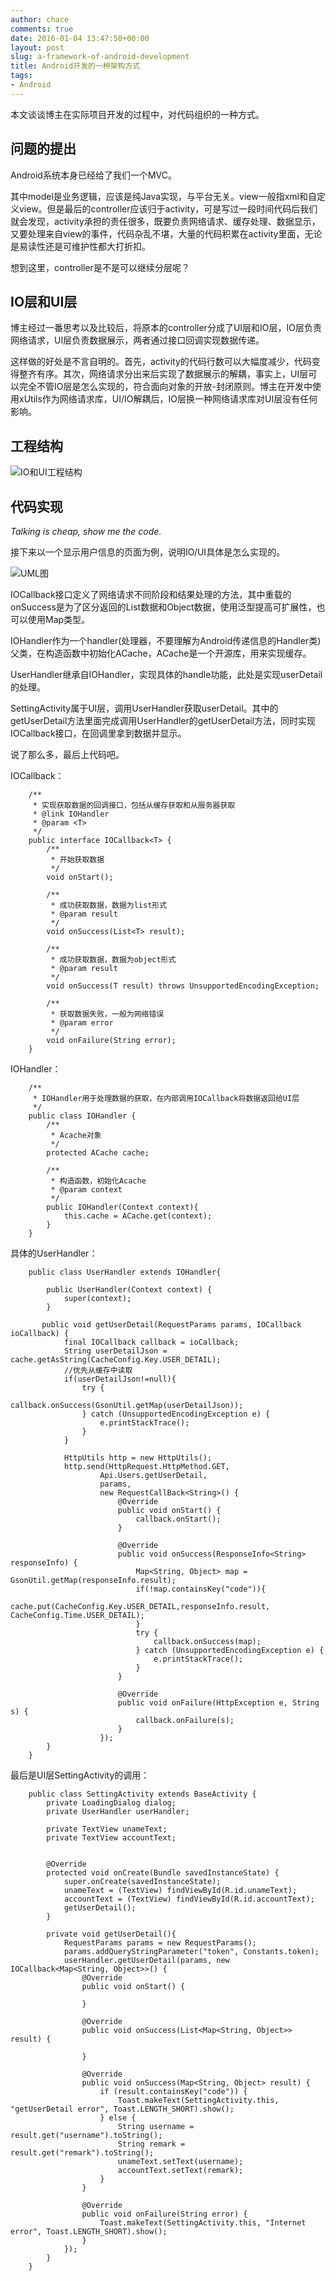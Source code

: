 ```yaml
---
author: chace
comments: true
date: 2016-01-04 13:47:50+00:00
layout: post
slug: a-framework-of-android-development
title: Android开发的一种架构方式
tags:
- Android
---
```


本文谈谈博主在实际项目开发的过程中，对代码组织的一种方式。

## 问题的提出

Android系统本身已经给了我们一个MVC。

其中model是业务逻辑，应该是纯Java实现，与平台无关。view一般指xml和自定义view。但是最后的controller应该归于activity，可是写过一段时间代码后我们就会发现，activity承担的责任很多，既要负责网络请求、缓存处理、数据显示，又要处理来自view的事件，代码杂乱不堪，大量的代码积累在activity里面，无论是易读性还是可维护性都大打折扣。

想到这里，controller是不是可以继续分层呢？

## IO层和UI层

博主经过一番思考以及比较后，将原本的controller分成了UI层和IO层，IO层负责网络请求，UI层负责数据展示，两者通过接口回调实现数据传递。

这样做的好处是不言自明的。首先，activity的代码行数可以大幅度减少，代码变得整齐有序。其次，网络请求分出来后实现了数据展示的解耦，事实上，UI层可以完全不管IO层是怎么实现的，符合面向对象的开放-封闭原则。博主在开发中使用xUtils作为网络请求库，UI/IO解耦后，IO层换一种网络请求库对UI层没有任何影响。

## 工程结构

![IO和UI工程结构](/img/2016/01/IO和UI工程结构.jpeg)

## 代码实现

*Talking is cheap, show me the code.*

接下来以一个显示用户信息的页面为例，说明IO/UI具体是怎么实现的。

![UML图](/img/2016/01/Main.jpg)

IOCallback接口定义了网络请求不同阶段和结果处理的方法，其中重载的onSuccess是为了区分返回的List数据和Object数据，使用泛型提高可扩展性，也可以使用Map类型。

IOHandler作为一个handler(处理器，不要理解为Android传递信息的Handler类)父类，在构造函数中初始化ACache，ACache是一个开源库，用来实现缓存。

UserHandler继承自IOHandler，实现具体的handle功能，此处是实现userDetail的处理。

SettingActivity属于UI层，调用UserHandler获取userDetail。其中的getUserDetail方法里面完成调用UserHandler的getUserDetail方法，同时实现IOCallback接口，在回调里拿到数据并显示。

说了那么多，最后上代码吧。

IOCallback：
```
    /**
     * 实现获取数据的回调接口，包括从缓存获取和从服务器获取
     * @link IOHandler
     * @param <T>
     */
    public interface IOCallback<T> {
        /**
         * 开始获取数据
         */
        void onStart();
    
        /**
         * 成功获取数据，数据为list形式
         * @param result
         */
        void onSuccess(List<T> result);
    
        /**
         * 成功获取数据，数据为object形式
         * @param result
         */
        void onSuccess(T result) throws UnsupportedEncodingException;
    
        /**
         * 获取数据失败，一般为网络错误
         * @param error
         */
        void onFailure(String error);
    }
```

IOHandler：
```
    /**
     * IOHandler用于处理数据的获取，在内部调用IOCallback将数据返回给UI层
     */
    public class IOHandler {
        /**
         * Acache对象
         */
        protected ACache cache;
    
        /**
         * 构造函数，初始化Acache
         * @param context
         */
        public IOHandler(Context context){
            this.cache = ACache.get(context);
        }
    }
```

具体的UserHandler：
```
    public class UserHandler extends IOHandler{
    
        public UserHandler(Context context) {
            super(context);
        }
    
       public void getUserDetail(RequestParams params, IOCallback ioCallback) {
            final IOCallback callback = ioCallback;
            String userDetailJson = cache.getAsString(CacheConfig.Key.USER_DETAIL);
            //优先从缓存中读取
            if(userDetailJson!=null){
                try {
                    callback.onSuccess(GsonUtil.getMap(userDetailJson));
                } catch (UnsupportedEncodingException e) {
                    e.printStackTrace();
                }
            }
    
            HttpUtils http = new HttpUtils();
            http.send(HttpRequest.HttpMethod.GET,
                    Api.Users.getUserDetail,
                    params,
                    new RequestCallBack<String>() {
                        @Override
                        public void onStart() {
                            callback.onStart();
                        }
    
                        @Override
                        public void onSuccess(ResponseInfo<String> responseInfo) {
                            Map<String, Object> map = GsonUtil.getMap(responseInfo.result);
                            if(!map.containsKey("code")){
                                cache.put(CacheConfig.Key.USER_DETAIL,responseInfo.result, CacheConfig.Time.USER_DETAIL);
                            }
                            try {
                                callback.onSuccess(map);
                            } catch (UnsupportedEncodingException e) {
                                e.printStackTrace();
                            }
                        }
    
                        @Override
                        public void onFailure(HttpException e, String s) {
                            callback.onFailure(s);
                        }
                    });
        }
    }
```

最后是UI层SettingActivity的调用：
```    
    public class SettingActivity extends BaseActivity {
        private LoadingDialog dialog;
        private UserHandler userHandler;
    
        private TextView unameText;
        private TextView accountText;
    
    
        @Override
        protected void onCreate(Bundle savedInstanceState) {
            super.onCreate(savedInstanceState);
            unameText = (TextView) findViewById(R.id.unameText);
            accountText = (TextView) findViewById(R.id.accountText);
            getUserDetail();
        }
    
        private void getUserDetail(){
            RequestParams params = new RequestParams();
            params.addQueryStringParameter("token", Constants.token);
            userHandler.getUserDetail(params, new IOCallback<Map<String, Object>>() {
                @Override
                public void onStart() {
    
                }
    
                @Override
                public void onSuccess(List<Map<String, Object>> result) {
    
                }
    
                @Override
                public void onSuccess(Map<String, Object> result) {
                    if (result.containsKey("code")) {
                        Toast.makeText(SettingActivity.this, "getUserDetail error", Toast.LENGTH_SHORT).show();
                    } else {
                        String username = result.get("username").toString();
                        String remark = result.get("remark").toString();
                        unameText.setText(username);
                        accountText.setText(remark);
                    }
                }
    
                @Override
                public void onFailure(String error) {
                    Toast.makeText(SettingActivity.this, "Internet error", Toast.LENGTH_SHORT).show();
                }
            });
        }    
    }
```
